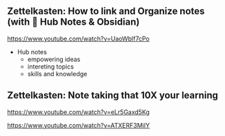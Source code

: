 
## Zettelkasten: How to link and Organize notes (with 🎯 Hub Notes & Obsidian)
https://www.youtube.com/watch?v=UaoWblf7cPo

* Hub notes
	* empowering ideas
	* intereting topics
	* skills and knowledge


## Zettelkasten: Note taking that 10X your learning
https://www.youtube.com/watch?v=eLr5Gaxd5Kg

https://www.youtube.com/watch?v=ATXERF3MiIY

